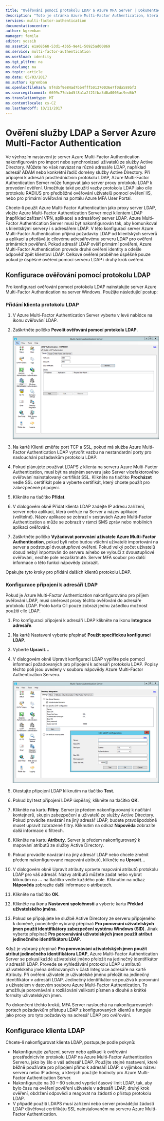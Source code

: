 ```yaml
---
title: "Ověřování pomocí protokolu LDAP a Azure MFA Server | Dokumentace Microsoftu"
description: "Toto je stránka Azure Multi-Factor Authentication, která vám pomůže při nasazení ověření LDAP a serveru Azure Multi-Factor Authentication."
services: multi-factor-authentication
documentationcenter: 
author: kgremban
manager: femila
editor: yossib
ms.assetid: e1a68568-53d1-4365-9e41-50925ad00869
ms.service: multi-factor-authentication
ms.workload: identity
ms.tgt_pltfrm: na
ms.devlang: na
ms.topic: article
ms.date: 05/03/2017
ms.author: kgremban
ms.openlocfilehash: 8f4d5f9e84ad7bb4fff501370036e7f0da589bf3
ms.sourcegitcommit: 6699c77dcbd5f8a1a2f21fba3d0a0005ac9ed6b7
ms.translationtype: MT
ms.contentlocale: cs-CZ
ms.lasthandoff: 10/11/2017
---
```

# <a name="ldap-authentication-and-azure-multi-factor-authentication-server"></a>Ověření služby LDAP a Server Azure Multi-Factor Authentication
Ve výchozím nastavení je server Azure Multi-Factor Authentication nakonfigurován pro import nebo synchronizaci uživatelů ze služby Active Directory. Můžete ho však navázat na různé adresáře LDAP, například adresář ADAM nebo konkrétní řadič domény služby Active Directory. Při připojení k adresáři prostřednictvím protokolu LDAP, Azure Multi-Factor Authentication Server může fungovat jako server proxy protokolu LDAP k provedení ověření. Umožňuje také použití vazby protokolu LDAP jako cíle protokolu RADIUS pro předběžné ověřování uživatelů pomocí ověření IIS, nebo pro primární ověřování na portálu Azure MFA User Portal.

Chcete-li použít Azure Multi-Factor Authentication jako proxy server LDAP, vložte Azure Multi-Factor Authentication Server mezi klientem LDAP (například zařízení VPN, aplikace) a adresářový server LDAP. Azure Multi-Factor Authentication Server musí být nakonfigurován tak, aby komunikoval s klientskými servery i s adresářem LDAP. V této konfiguraci server Azure Multi-Factor Authentication přijímá požadavky LDAP od klientských serverů a aplikací a předává je cílovému adresářovému serveru LDAP pro ověření primárních pověření. Pokud adresář LDAP ověří primární pověření, Azure Multi-Factor Authentication provede druhé ověření identity a odešle odpověď zpět klientovi LDAP. Celkové ověření proběhne úspěšně pouze pokud je úspěšné ověření pomocí serveru LDAP i druhý krok ověření.

## <a name="configure-ldap-authentication"></a>Konfigurace ověřování pomocí protokolu LDAP
Pro konfiguraci ověřování pomocí protokolu LDAP nainstalujte server Azure Multi-Factor Authentication na server Windows. Použijte následující postup:

### <a name="add-an-ldap-client"></a>Přidání klienta protokolu LDAP

1. V Azure Multi-Factor Authentication Server vyberte v levé nabídce na ikonu ověřování LDAP.
2. Zaškrtněte políčko **Povolit ověřování pomocí protokolu LDAP**.

   ![Ověřování pomocí protokolu LDAP](./media/multi-factor-authentication-get-started-server-ldap/ldap2.png)

3. Na kartě Klienti změňte port TCP a SSL, pokud má služba Azure Multi-Factor Authentication LDAP vytvořit vazbu na nestandardní porty pro naslouchání požadavkům protokolu LDAP.
4. Pokud plánujete používat LDAPS z klienta na serveru Azure Multi-Factor Authentication, musí být na stejném serveru jako Server vícefaktorového ověřování nainstalovaný certifikát SSL. Klikněte na tlačítko **Procházet** vedle SSL certifikát pole a vyberte certifikát, který chcete použít pro zabezpečené připojení.
5. Klikněte na tlačítko **Přidat**.
6. V dialogovém okně Přidat klienta LDAP zadejte IP adresu zařízení, server nebo aplikaci, která ověřuje na Server a název aplikace (volitelné). Název aplikace se zobrazí v sestavách Azure Multi-Factor Authentication a může se zobrazit v rámci SMS zpráv nebo mobilních aplikací ověřování.
7. Zaškrtněte políčko **Vyžadovat porovnání uživatele Azure Multi-Factor Authentication**, pokud byli nebo budou všichni uživatelé importováni na server a podstoupí dvoustupňové ověření. Pokud velký počet uživatelů dosud nebyl importován do serveru a/nebo se vyloučí z dvoustupňové ověřování, nechte pole nezaškrtnuté. Server MFA soubor pro další informace o této funkci nápovědy zobrazit.

Opakujte tyto kroky pro přidání dalších klientů protokolu LDAP.

### <a name="configure-the-ldap-directory-connection"></a>Konfigurace připojení k adresáři LDAP

Pokud je Azure Multi-Factor Authentication nakonfigurováno pro příjem ověřování LDAP, musí směrovat proxy těchto ověřování do adresáře protokolu LDAP. Proto karta Cíl pouze zobrazí jednu zašedlou možnost použití cíle LDAP.

1. Pro konfiguraci připojení k adresáři LDAP klikněte na ikonu **Integrace adresáře**.
2. Na kartě Nastavení vyberte přepínač **Použít specifickou konfiguraci LDAP**.
3. Vyberte **Upravit...**
4. V dialogovém okně Upravit konfiguraci LDAP vyplňte pole pomocí informací požadovaných pro připojení k adresáři protokolu LDAP. Popisy těchto polí jsou uvedeny v souboru nápovědy Azure Multi-Factor Authentication Serveru.

    ![Integrace adresáře](./media/multi-factor-authentication-get-started-server-ldap/ldap.png)

5. Otestujte připojení LDAP kliknutím na tlačítko **Test**.
6. Pokud byl test připojení LDAP úspěšný, klikněte na tlačítko **OK**.
7. Klikněte na kartu **Filtry**. Server je předem nakonfigurovaný k načítání kontejnerů, skupin zabezpečení a uživatelů ze služby Active Directory. Pokud provádíte navázání na jiný adresář LDAP, budete pravděpodobně muset upravit zobrazené filtry. Kliknutím na odkaz **Nápověda** zobrazíte další informace o filtrech.
8. Klikněte na kartu **Atributy**. Server je předem nakonfigurovaný k mapování atributů ze služby Active Directory.
9. Pokud provádíte navázání na jiný adresář LDAP nebo chcete změnit předem nakonfigurované mapování atributů, klikněte na **Upravit...**
10. V dialogovém okně Upravit atributy upravte mapování atributů protokolu LDAP pro váš adresář. Názvy atributů můžete zadat nebo vybrat kliknutím na **...** na tlačítko vedle každého pole. Kliknutím na odkaz **Nápověda** zobrazíte další informace o atributech.
11. Klikněte na tlačítko **OK**.
12. Klikněte na ikonu **Nastavení společnosti** a vyberte kartu **Překlad uživatelského jména**.
13. Pokud se připojujete ke službě Active Directory ze serveru připojeného k doméně, ponechejte vybraný přepínač **Pro porovnání uživatelských jmen použít identifikátory zabezpečení systému Windows (SID)**. Jinak vyberte přepínač **Pro porovnávání uživatelských jmen použít atribut jedinečného identifikátoru LDAP**. 

Když je vybraný přepínač **Pro porovnávání uživatelských jmen použít atribut jedinečného identifikátoru LDAP**, Azure Multi-Factor Authentication Server se pokusí každé uživatelské jméno přeložit na jedinečný identifikátor v adresáři LDAP. Provede se vyhledávání protokolu LDAP u atributů uživatelského jména definovaných v části Integrace adresáře na kartě Atributy. Při ověření uživatele je uživatelské jméno přeložit na jedinečný identifikátor v adresáři LDAP. Jedinečný identifikátor se používá k porovnání s uživatelem v datovém souboru Azure Multi-Factor Authentication. To umožňuje porovnávání s rozlišování velikosti písmen a dlouhé a krátké formáty uživatelských jmen.

Po dokončení těchto kroků, MFA Server naslouchá na nakonfigurovaných portech požadavkům přístupu LDAP z konfigurovaných klientů a funguje jako proxy pro tyto požadavky na adresář LDAP pro ověřování.

## <a name="configure-ldap-client"></a>Konfigurace klienta LDAP
Chcete-li nakonfigurovat klienta LDAP, postupujte podle pokynů:

* Nakonfigurujte zařízení, server nebo aplikaci k ověřování prostřednictvím protokolu LDAP na Azure Multi-Factor Authentication Serveru, jako by šlo o váš adresář LDAP. Použijte stejné nastavení, které běžně používáte pro připojení přímo k adresáři LDAP, s výjimkou názvu serveru nebo IP adresy, u kterých použijte hodnoty pro Azure Multi-Factor Authentication Server.
* Nakonfigurujte na 30 – 60 sekund vypršel časový limit LDAP, tak, aby bylo času na ověření pověření uživatele v adresáři LDAP, druhý krok ověření, obdržení odpovědi a reagovat na žádosti o přístup protokolu LDAP.
* V případě použití LDAPS musí zařízení nebo server provádějící žádosti LDAP důvěřovat certifikátu SSL nainstalovaném na serveru Azure Multi-Factor Authentication.

